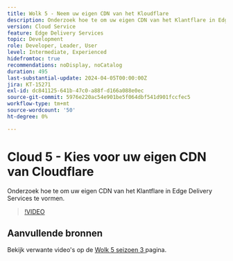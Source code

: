 ```yaml
---
title: Wolk 5 - Neem uw eigen CDN van het Kloudflare
description: Onderzoek hoe te om uw eigen CDN van het Klantflare in Edge Delivery Services te vormen.
version: Cloud Service
feature: Edge Delivery Services
topic: Development
role: Developer, Leader, User
level: Intermediate, Experienced
hidefromtoc: true
recommendations: noDisplay, noCatalog
duration: 495
last-substantial-update: 2024-04-05T00:00:00Z
jira: KT-15271
exl-id: dc841125-641b-47c0-a88f-d166a088e0ec
source-git-commit: 5976e220ac54e901be5f064dbf541d901fccfec5
workflow-type: tm+mt
source-wordcount: '50'
ht-degree: 0%

---
```


# Cloud 5 - Kies voor uw eigen CDN van Cloudflare

Onderzoek hoe te om uw eigen CDN van het Klantflare in Edge Delivery Services te vormen.

>[!VIDEO](https://video.tv.adobe.com/v/3428100/?quality=12&learn=on)

## Aanvullende bronnen

Bekijk verwante video&#39;s op de [ Wolk 5 seizoen 3 ](../cloud5-season-3.md) pagina.
